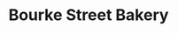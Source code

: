 ---
title: "Bourke Street Bakery"
url: /sydney/bourke-street-bakery-gardeners-road/
shop: Bäckerei
---